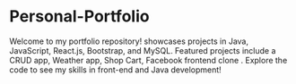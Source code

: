 # Personal-Portfolio
Welcome to my portfolio repository! showcases projects in Java, JavaScript, React.js, Bootstrap, and MySQL. Featured projects include a CRUD app, Weather app, Shop Cart, Facebook frontend clone . Explore the code to see my skills in front-end and Java development!
